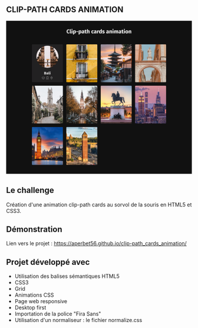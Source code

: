 ## CLIP-PATH CARDS ANIMATION

![Design preview for the project](./img/preview.png)

## Le challenge

Création d'une animation clip-path cards au sorvol de la souris en HTML5 et CSS3.

## Démonstration

Lien vers le projet : https://aperbet56.github.io/clip-path_cards_animation/

## Projet développé avec

- Utilisation des balises sémantiques HTML5
- CSS3
- Grid
- Animations CSS
- Page web responsive
- Desktop first
- Importation de la police "Fira Sans"
- Utilisation d'un normaliseur : le fichier normalize.css
